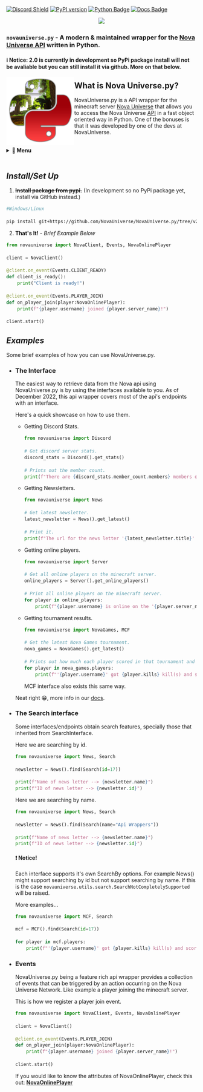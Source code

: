 [![Discord Shield](https://discordapp.com/api/guilds/692764975902752871/widget.png?style=shield)](https://discord.gg/4gZSVJ7)
[![PyPI version](https://badge.fury.io/py/novauniverse.svg)](https://pypi.org/project/novauniverse/)
[![Python Badge](https://img.shields.io/pypi/pyversions/GoldyBot?style=flat)](https://pypi.org/project/novauniverse/ "Supported python versions.")
[![Docs Badge](https://img.shields.io/static/v1?label=docs&message=Available&color=light-green)](https://novauniversepy.devgoldy.me/)

<p align="center">
 <img src="https://user-images.githubusercontent.com/66202304/147414615-4a410681-0e02-41e3-88cd-3d28d4bf6898.png" width="500" />
</p>

### ``novauniverse.py`` - A modern & maintained wrapper for the [Nova Universe API](https://novauniverse.net/api/) written in Python.

#### ℹ Notice: 2.0 is currently in development so PyPi package install will not be avaliable but you can still install it via github. More on that below.

<p align="right">
 <img align="left" src="https://raw.githubusercontent.com/NovaUniverse/NovaUniverse.py/v2/assets/logo.png" width="180" />
 
 <h2>What is Nova Universe.py?</h2>
 NovaUniverse.py is a API wrapper for the minecraft server <a href="https://novauniverse.net/">Nova Universe</a> that allows you to access the Nova Universe <a href="https://novauniverse.net/api">API</a> in a fast object oriented way in Python. One of the bonuses is that it was developed by one of the devs at NovaUniverse.
</p>

<br>

<details>
  <summary> <b>📔 Menu</b> </summary>
  
- ### [*Install/Set Up*](#installset-up)
- ### [*Examples*](#examples)
  - [The Interface](#the-interface)
  - [The Search interface](#the-search-interface)
  - [Events](#events)

</details>

<br>

## *Install/Set Up*
1. ~~**Install package from pypi.**~~ (In development so no PyPi package yet, install via GitHub instead.)
```sh
#Windows/Linux

pip install git+https://github.com/NovaUniverse/NovaUniverse.py/tree/v2
```
2. **That's It!** - *Brief Example Below*
```python
from novauniverse import NovaClient, Events, NovaOnlinePlayer 

client = NovaClient()

@client.on_event(Events.CLIENT_READY)
def client_is_ready():
    print("Client is ready!")

@client.on_event(Events.PLAYER_JOIN)
def on_player_join(player:NovaOnlinePlayer):
    print(f"{player.username} joined {player.server_name}!")

client.start()
```

## *Examples*
Some brief examples of how you can use NovaUniverse.py.

- ### The Interface
    The easiest way to retrieve data from the Nova api using NovaUniverse.py is by using the interfaces available to you. As of December 2022, this api wrapper covers most of the api's endpoints with an interface.

    Here's a quick showcase on how to use them.

    - Getting Discord Stats.

        ```python
        from novauniverse import Discord

        # Get discord server stats.
        discord_stats = Discord().get_stats()

        # Prints out the member count.
        print(f"There are {discord_stats.member_count.members} members on the Nova Universe discord server.")
        ```
    - Getting Newsletters.

        ```python
        from novauniverse import News

        # Get latest newsletter.
        latest_newsletter = News().get_latest()

        # Print it.
        print(f"The url for the news letter '{latest_newsletter.title}' is '{latest_newsletter.full_url}'.")
        ```
    - Getting online players.

        ```python
        from novauniverse import Server

        # Get all online players on the minecraft server.
        online_players = Server().get_online_players()

        # Print all online players on the minecraft server.
        for player in online_players:
            print(f"{player.username} is online on the '{player.server_name}' server.")
        ```

    - Getting tournament results.

        ```python
        from novauniverse import NovaGames, MCF

        # Get the latest Nova Games tournament.
        nova_games = NovaGames().get_latest()

        # Prints out how much each player scored in that tournament and also how many kills they achieved.
        for player in nova_games.players:
            print(f"'{player.username}' got {player.kills} kill(s) and scored {player.score} point(s) in the Nova Games hosted on {nova_games.date.date()}.")
        ```
        
        MCF interface also exists this same way.

    Neat right 😁, more info in our [docs](https://novauniversepy.devgoldy.me/).

- ### The Search interface

    Some interfaces/endpoints obtain search features, specially those that inherited from SearchInterface.

    Here we are searching by id.
    ```python
    from novauniverse import News, Search

    newsletter = News().find(Search(id=17))

    print(f"Name of news letter --> {newsletter.name}")
    print(f"ID of news letter --> {newsletter.id}")
    ```

    Here we are searching by name.
    ```python
    from novauniverse import News, Search

    newsletter = News().find(Search(name="Api Wrappers"))

    print(f"Name of news letter --> {newsletter.name}")
    print(f"ID of news letter --> {newsletter.id}")
    ```

    #### ❗ Notice!
    Each interface supports it's own SearchBy options. For example News() might support searching by id but not support searching by name. If this is the case ``novauniverse.utils.search.SearchNotCompletelySupported`` will be raised.

    More examples...
    ```python
    from novauniverse import MCF, Search

    mcf = MCF().find(Search(id=17))

    for player in mcf.players:
        print(f"'{player.username}' got {player.kills} kill(s) and scored {player.score} point(s) in the MCF hosted on {mcf.date.date()}.")
    ```

- ### Events
    NovaUniverse.py being a feature rich api wrapper provides a collection of events that can be triggered by an action occurring on the Nova Universe Network. Like example a player joining the minecraft server.

    This is how we register a player join event.
    ```python
    from novauniverse import NovaClient, Events, NovaOnlinePlayer 

    client = NovaClient()

    @client.on_event(Events.PLAYER_JOIN)
    def on_player_join(player:NovaOnlinePlayer):
        print(f"{player.username} joined {player.server_name}!")

    client.start()
    ```

    If you would like to know the attributes of NovaOnlinePlayer, check this out: [**NovaOnlinePlayer**](https://novauniversepy.devgoldy.me/novauniverse/interfaces/stats/server/nova_online_player.html#NovaOnlinePlayer)

